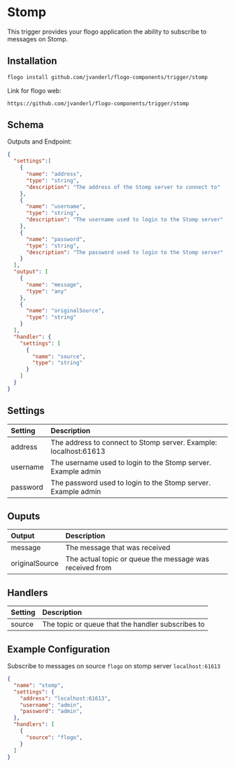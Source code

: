 # Stomp
This trigger provides your flogo application the ability to subscribe to messages on Stomp.

## Installation

```bash
flogo install github.com/jvanderl/flogo-components/trigger/stomp
```
Link for flogo web:
```
https://github.com/jvanderl/flogo-components/trigger/stomp
```

## Schema
Outputs and Endpoint:

```json
{
  "settings":[
    {
      "name": "address",
      "type": "string",
      "description": "The address of the Stomp server to connect to"
    },
    {
      "name": "username",
      "type": "string",
      "description": "The username used to login to the Stomp server"
    },
    {
      "name": "password",
      "type": "string",
      "description": "The password used to login to the Stomp server"
    }
  ],
  "output": [
    {
      "name": "message",
      "type": "any"
    },
    {
      "name": "originalSource",
      "type": "string"
    }
  ],
  "handler": {
    "settings": [
      {
        "name": "source",
        "type": "string"
      }
    ]
  }
}

```
## Settings
| Setting   | Description    |
|:----------|:---------------|
| address |  The address to connect to Stomp server. Example: localhost:61613 |
| username |  The username used to login to the Stomp server. Example admin |
| password |  The password used to login to the Stomp server. Example admin |

## Ouputs
| Output   | Description    |
|:----------|:---------------|
| message |  The message that was received |
| originalSource |  The actual topic or queue the message was received from |

## Handlers
| Setting   | Description    |
|:----------|:---------------|
| source    | The topic or queue that the handler subscribes to |

## Example Configuration

Subscribe to messages on source `flogo` on stomp server `localhost:61613`

```json
{
  "name": "stomp",
  "settings": {
    "address": "localhost:61613",
    "username": "admin",
    "password": "admin",
  },
  "handlers": [
    {
      "source": "flogo",
    }
  ]
}
```